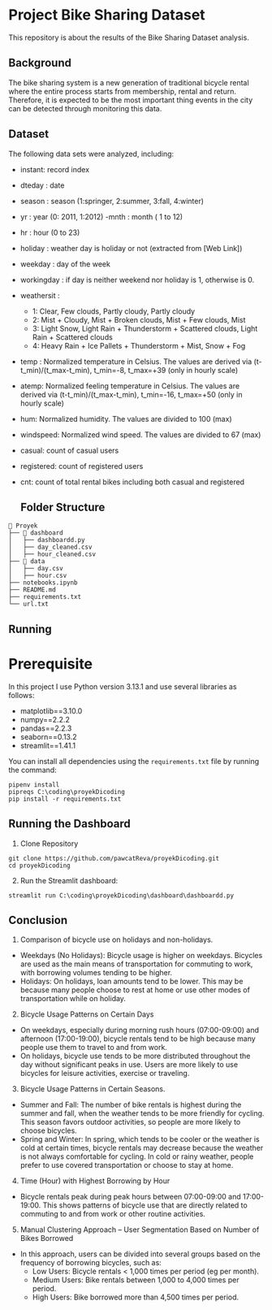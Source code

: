 # Project Bike Sharing Dataset
  This repository is about the results of the Bike Sharing Dataset analysis.
  ## Background
  The bike sharing system is a new generation of traditional bicycle rental where the entire process starts from membership, rental and return.
  Therefore, it is expected to be the most important thing events in the city can be detected through monitoring this data.
  ## Dataset
  The following data sets were analyzed, including:
  - instant: record index
  - dteday : date
  -  season : season (1:springer, 2:summer, 3:fall, 4:winter)
  - yr : year (0: 2011, 1:2012)
  -mnth : month ( 1 to 12)
  - hr : hour (0 to 23)
  - holiday : weather day is holiday or not (extracted from [Web Link])
  - weekday : day of the week
  - workingday : if day is neither weekend nor holiday is 1, otherwise is 0.
  - weathersit :
      - 1: Clear, Few clouds, Partly cloudy, Partly cloudy
      - 2: Mist + Cloudy, Mist + Broken clouds, Mist + Few clouds, Mist
      - 3: Light Snow, Light Rain + Thunderstorm + Scattered clouds, Light Rain + Scattered clouds
      - 4: Heavy Rain + Ice Pallets + Thunderstorm + Mist, Snow + Fog
  - temp : Normalized temperature in Celsius. The values are derived via (t-t_min)/(t_max-t_min), t_min=-8, t_max=+39 (only in hourly scale)
  - atemp: Normalized feeling temperature in Celsius. The values are derived via (t-t_min)/(t_max-t_min), t_min=-16, t_max=+50 (only in hourly scale)
  - hum: Normalized humidity. The values are divided to 100 (max)
  - windspeed: Normalized wind speed. The values are divided to 67 (max)
  - casual: count of casual users
  - registered: count of registered users
  - cnt: count of total rental bikes including both casual and registered


    ## Folder Structure

```
📂 Proyek
├── 📁 dashboard
│   ├── dashboardd.py
│   ├── day_cleaned.csv
│   ├── hour_cleaned.csv
├── 📁 data
│   ├── day.csv
│   ├── hour.csv
├── notebooks.ipynb
├── README.md
├── requirements.txt
└── url.txt
```

## Running
# Prerequisite
In this project I use Python version 3.13.1 and use several libraries as follows:
- matplotlib==3.10.0
- numpy==2.2.2
- pandas==2.2.3
- seaborn==0.13.2
- streamlit==1.41.1

You can install all dependencies using the ```requirements.txt``` file by running the command:
 ```
 pipenv install
 pipreqs C:\coding\proyekDicoding
 pip install -r requirements.txt
```

## Running the Dashboard
1. Clone Repository
```
git clone https://github.com/pawcatReva/proyekDicoding.git
cd proyekDicoding
```
2. Run the Streamlit dashboard:
```
streamlit run C:\coding\proyekDicoding\dashboard\dashboardd.py
```

## Conclusion
1. Comparison of bicycle use on holidays and non-holidays.
- Weekdays (No Holidays): Bicycle usage is higher on weekdays. Bicycles are used as the main means of transportation for commuting to work, with borrowing volumes tending to be higher.
- Holidays: On holidays, loan amounts tend to be lower. This may be because many people choose to rest at home or use other modes of transportation while on holiday.
2. Bicycle Usage Patterns on Certain Days
- On weekdays, especially during morning rush hours (07:00-09:00) and afternoon (17:00-19:00), bicycle rentals tend to be high because many people use them to travel to and from work.
- On holidays, bicycle use tends to be more distributed throughout the day without significant peaks in use. Users are more likely to use bicycles for leisure activities, exercise or traveling.
3. Bicycle Usage Patterns in Certain Seasons.
- Summer and Fall: The number of bike rentals is highest during the summer and fall, when the weather tends to be more friendly for cycling. This season favors outdoor activities, so people are more likely to choose bicycles.
- Spring and Winter: In spring, which tends to be cooler or the weather is cold at certain times, bicycle rentals may decrease because the weather is not always comfortable for cycling. In cold or rainy weather, people prefer to use covered transportation or choose to stay at home.
4. Time (Hour) with Highest Borrowing by Hour
- Bicycle rentals peak during peak hours between 07:00-09:00 and 17:00-19:00. This shows patterns of bicycle use that are directly related to commuting to and from work or other routine activities.
5. Manual Clustering Approach – User Segmentation Based on Number of Bikes Borrowed
- In this approach, users can be divided into several groups based on the frequency of borrowing bicycles, such as:
    - Low Users: Bicycle rentals < 1,000 times per period (eg per month).
    - Medium Users: Bike rentals between 1,000 to 4,000 times per period.
    - High Users: Bike borrowed more than 4,500 times per period.